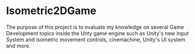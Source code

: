 # Isometric2DGame
The purpose of this project is to evaluate my knowledge on several Game Development topics inside the Unty game engine such as Unity's new Input System and isometric movement controls, cinemachine, Unity's UI system and more. 
